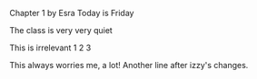 Chapter 1 by Esra
Today is Friday


The class is very very quiet

This is irrelevant
1
2
3

This always worries me, a lot!
Another line after izzy's changes.





